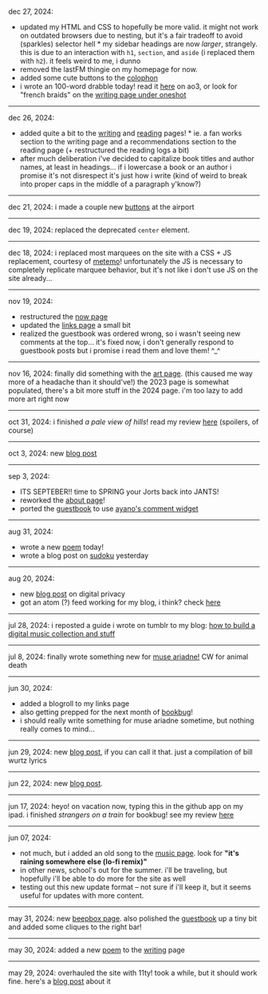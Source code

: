 dec 27, 2024:

- updated my HTML and CSS to hopefully be more valid. it might not work on outdated browsers due to nesting, but it's a
  fair tradeoff to avoid (sparkles) selector hell \* my sidebar headings are now _larger_, strangely. this is due to an interaction with `h1`, `section`, and `aside`
  (i replaced them with `h2`). it feels weird to me, i dunno
- removed the lastFM thingie on my homepage for now.
- added some cute buttons to the [colophon](/colophon)
- i wrote an 100-word drabble today! read it [here](https://archiveofourown.org/works/61702222) on ao3, or look for "french braids" on the [writing page under oneshot](/writing/#fan-oneshot)

---

dec 26, 2024:

- added quite a bit to the [writing](/writing/) and [reading](/reading/) pages! \* ie. a fan works section to the writing page and a recommendations section to the reading page (+ restructured the
  reading logs a bit)
- after much deliberation i've decided to capitalize book titles and author names, at least in headings... if i
  lowercase a book or an author i promise it's not disrespect it's just how i write (kind of weird to break into proper
  caps in the middle of a paragraph y'know?)

---

dec 21, 2024: i made a couple new [buttons](/links/) at the airport

---

dec 19, 2024: replaced the deprecated `center` element.

---

dec 18, 2024: i replaced most marquees on the site with a CSS + JS replacement, courtesy of
[metemo](https://metemo.neocities.org/marquee/)! unfortunately the JS is necessary to completely replicate marquee
behavior, but it's not like i don't use JS on the site already...

---

nov 19, 2024:

- restructured the [now page](/now/)
- updated the [links page](/links/) a small bit
- realized the guestbook was ordered wrong, so i wasn't seeing new comments at the top... it's fixed now, i don't
  generally respond to guestbook posts but i promise i read them and love them! ^\_^

---

nov 16, 2024: finally did something with the [art page](/art/). (this caused me way more of a headache than it
should've!) the 2023 page is somewhat populated, there's a bit more stuff in the 2024 page. i'm too lazy to add more art
right now

---

oct 31, 2024: i finished _a pale view of hills_! read my review [here](/reading/bookbug/#2024-10) (spoilers, of course)

---

oct 3, 2024: new [blog post](/blog/posts/slow-down/)

---

sep 3, 2024:

- ITS SEPTEBER!! time to SPRING your Jorts back into JANTS!
- reworked the [about page](/about/)!
- ported the [guestbook](/guestbook/) to use [ayano's comment widget](https://virtualobserver.moe/ayano/comment-widget)

---

aug 31, 2024:

- wrote a new [poem](/writing/are_you_paying_attention.txt) today!
- wrote a blog post on [sudoku](/blog/posts/sudoku/) yesterday

---

aug 20, 2024:

- new [blog post](/blog/posts/digital-privacy/) on digital privacy
- got an atom (?) feed working for my blog, i think? check [here](/feed/blog.xml)

---

jul 28, 2024: i reposted a guide i wrote on tumblr to my blog: [how to build a digital music collection and
stuff](/blog/posts/build-a-music-collection)

---

jul 8, 2024: finally wrote something new for [muse ariadne!](/writing/muse/2024-07-01.txt) CW for animal death

---

jun 30, 2024:

- added a blogroll to my links page
- also getting prepped for the next month of [bookbug](/reading/bookbug/)!
- i should really write something for muse ariadne sometime, but nothing really comes to mind...

---

jun 29, 2024: new [blog post](/blog/posts/existential-bill-wurtz-lyrics), if you can call it that. just a compilation of
bill wurtz lyrics

---

jun 22, 2024: new [blog post](/blog/posts/nonexistence-and-all-that-jazz).

---

jun 17, 2024:
heyo! on vacation now, typing this in the github app on my ipad.
i finished _strangers on a train_ for bookbug! see my review [here](/reading/bookbug/#2024-06)

---

jun 07, 2024:

- not much, but i added an old song to the [music page](/music/). look for **"it's raining somewhere else (lo-fi
  remix)"**
- in other news, school's out for the summer. i'll be traveling, but hopefully i'll be able to do more for the site as
  well
- testing out this new update format – not sure if i'll keep it, but it seems useful for updates with more content.

---

may 31, 2024: new [beepbox page](/music/beepbox/). also polished the [guestbook](/guestbook/) up a tiny bit and added
some cliques to the right bar!

---

may 30, 2024: added a new [poem](/writing/eternity.pdf) to the [writing](/writing/) page

---

may 29, 2024: overhauled the site with 11ty! took a while, but it should work fine. here's a [blog
post](/blog/posts/migrating-to-11ty/) about it
